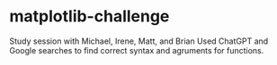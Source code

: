 # matplotlib-challenge
Study session with Michael, Irene, Matt, and Brian
Used ChatGPT and Google searches to find correct syntax and agruments for functions.
